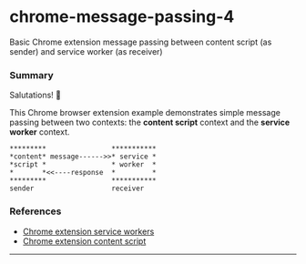 # chrome-message-passing-4
Basic Chrome extension message passing between content script (as sender) and service worker (as receiver)

### Summary


Salutations! 👋

This Chrome browser extension example demonstrates simple message passing between two contexts: the **content script** context and the **service worker** context.

```
*********                ***********
*content* message------>>* service *
*script *                * worker  *
*       *<<----response  *         *
*********                ***********
sender                   receiver
```

### References
  + [Chrome extension service workers][g_sw]
  + [Chrome extension content script][g_cs]
---
[g_sw]: https://developer.chrome.com/docs/extensions/develop/concepts/service-workers
[g_cs]: https://developer.chrome.com/docs/extensions/develop/concepts/content-scripts
